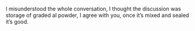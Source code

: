 I misunderstood the whole conversation, I thought the discussion was storage of graded al powder, I agree with you, once it’s mixed and sealed it’s good.
